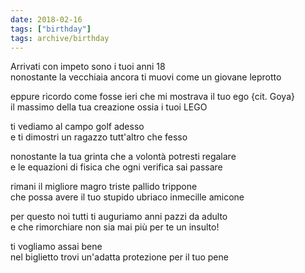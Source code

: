 ```yaml
---
date: 2018-02-16
tags: ["birthday"]
tags: archive/birthday
---
```

Arrivati con impeto sono i tuoi anni 18   
nonostante la vecchiaia ancora ti muovi come un giovane leprotto

eppure ricordo come fosse ieri che mi mostrava il tuo ego {cit. Goya}   
il massimo della tua creazione ossia i tuoi LEGO

ti vediamo al campo golf adesso   
e ti dimostri un ragazzo tutt'altro che fesso

nonostante la tua grinta che a volontà potresti regalare   
e le equazioni di fisica che ogni verifica sai passare

rimani il migliore magro triste pallido trippone   
che possa avere il tuo stupido ubriaco inmecille amicone

per questo noi tutti ti auguriamo anni pazzi da adulto   
e che rimorchiare non sia mai più per te un insulto!

ti vogliamo assai bene   
nel biglietto trovi un'adatta protezione per il tuo pene
